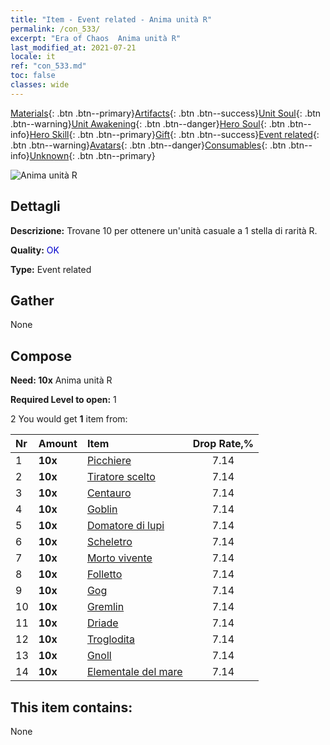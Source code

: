 ```yaml
---
title: "Item - Event related - Anima unità R"
permalink: /con_533/
excerpt: "Era of Chaos  Anima unità R"
last_modified_at: 2021-07-21
locale: it
ref: "con_533.md"
toc: false
classes: wide
---
```

 [Materials](/ItemsIT/){: .btn .btn--primary}[Artifacts](/ItemsIT/Artifacts/){: .btn .btn--success}[Unit Soul](/ItemsIT/UnitSoul/){: .btn .btn--warning}[Unit Awakening](/ItemsIT/UnitAwakening/){: .btn .btn--danger}[Hero Soul](/ItemsIT/HeroSoul/){: .btn .btn--info}[Hero Skill](/ItemsIT/HeroSkill/){: .btn .btn--primary}[Gift](/ItemsIT/Gift/){: .btn .btn--success}[Event related](/ItemsIT/Events/){: .btn .btn--warning}[Avatars](/ItemsIT/Avatars/){: .btn .btn--danger}[Consumables](/ItemsIT/Consumables/){: .btn .btn--info}[Unknown](/ItemsIT/Unknown/){: .btn .btn--primary}

 ![Anima unità R](/images/t/i_10019.png)

## Dettagli
 **Descrizione:** Trovane 10 per ottenere un'unità casuale a 1 stella di rarità R.

 **Quality:** <span style="color: #0000CD">OK</span>

 **Type:** Event related

## Gather

  None

## Compose

 **Need: 10x** Anima unità R

 **Required Level to open:** 1

 2 You would get **1** item  from:

  | Nr | Amount |     Item    | Drop Rate,% |
  |:---|:-------|:------------|:---------:|
  | 1 |  **10x** | [Picchiere](/ItemsIT/unt_190/) | 7.14 | 
  | 2 |  **10x** | [Tiratore scelto](/ItemsIT/unt_191/) | 7.14 | 
  | 3 |  **10x** | [Centauro](/ItemsIT/unt_199/) | 7.14 | 
  | 4 |  **10x** | [Goblin](/ItemsIT/unt_217/) | 7.14 | 
  | 5 |  **10x** | [Domatore di lupi](/ItemsIT/unt_218/) | 7.14 | 
  | 6 |  **10x** | [Scheletro](/ItemsIT/unt_208/) | 7.14 | 
  | 7 |  **10x** | [Morto vivente](/ItemsIT/unt_209/) | 7.14 | 
  | 8 |  **10x** | [Folletto](/ItemsIT/unt_226/) | 7.14 | 
  | 9 |  **10x** | [Gog](/ItemsIT/unt_227/) | 7.14 | 
  | 10 |  **10x** | [Gremlin](/ItemsIT/unt_235/) | 7.14 | 
  | 11 |  **10x** | [Driade](/ItemsIT/unt_262/) | 7.14 | 
  | 12 |  **10x** | [Troglodita](/ItemsIT/unt_244/) | 7.14 | 
  | 13 |  **10x** | [Gnoll](/ItemsIT/unt_253/) | 7.14 | 
  | 14 |  **10x** | [Elementale del mare](/ItemsIT/unt_275/) | 7.14 | 


## This item contains:

  None

